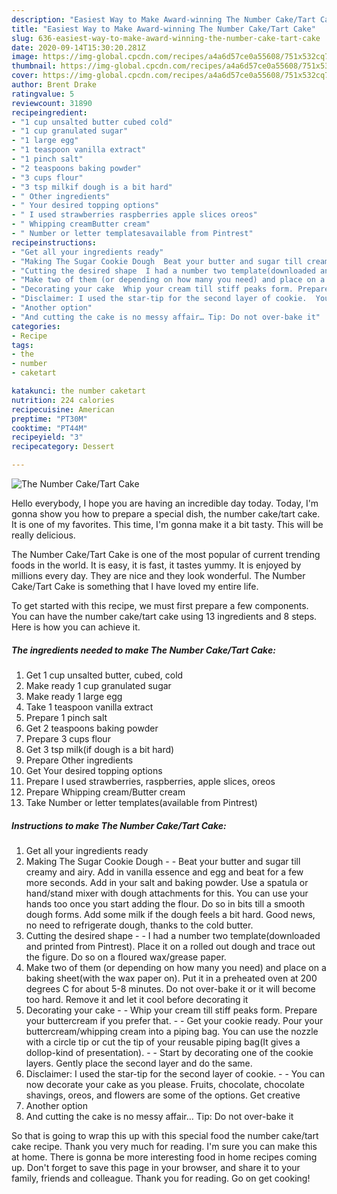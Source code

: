 ```yaml
---
description: "Easiest Way to Make Award-winning The Number Cake/Tart Cake"
title: "Easiest Way to Make Award-winning The Number Cake/Tart Cake"
slug: 636-easiest-way-to-make-award-winning-the-number-cake-tart-cake
date: 2020-09-14T15:30:20.281Z
image: https://img-global.cpcdn.com/recipes/a4a6d57ce0a55608/751x532cq70/the-number-caketart-cake-recipe-main-photo.jpg
thumbnail: https://img-global.cpcdn.com/recipes/a4a6d57ce0a55608/751x532cq70/the-number-caketart-cake-recipe-main-photo.jpg
cover: https://img-global.cpcdn.com/recipes/a4a6d57ce0a55608/751x532cq70/the-number-caketart-cake-recipe-main-photo.jpg
author: Brent Drake
ratingvalue: 5
reviewcount: 31890
recipeingredient:
- "1 cup unsalted butter cubed cold"
- "1 cup granulated sugar"
- "1 large egg"
- "1 teaspoon vanilla extract"
- "1 pinch salt"
- "2 teaspoons baking powder"
- "3 cups flour"
- "3 tsp milkif dough is a bit hard"
- " Other ingredients"
- " Your desired topping options"
- " I used strawberries raspberries apple slices oreos"
- " Whipping creamButter cream"
- " Number or letter templatesavailable from Pintrest"
recipeinstructions:
- "Get all your ingredients ready"
- "Making The Sugar Cookie Dough  Beat your butter and sugar till creamy and airy. Add in vanilla essence and egg and beat for a few more seconds. Add in your salt and baking powder. Use a spatula or hand/stand mixer with dough attachments for this. You can use your hands too once you start adding the flour. Do so in bits till a smooth dough forms. Add some milk if the dough feels a bit hard. Good news, no need to refrigerate dough, thanks to the cold butter."
- "Cutting the desired shape  I had a number two template(downloaded and printed from Pintrest). Place it on a rolled out dough and trace out the figure. Do so on a floured wax/grease paper."
- "Make two of them (or depending on how many you need) and place on a baking sheet(with the wax paper on). Put it in a preheated oven at 200 degrees C for about 5-8 minutes. Do not over-bake it or it will become too hard. Remove it and let it cool before decorating it"
- "Decorating your cake  Whip your cream till stiff peaks form. Prepare your buttercream if you prefer that.  Get your cookie ready. Pour your buttercream/whipping cream into a piping bag. You can use the nozzle with a circle tip or cut the tip of your reusable piping bag(It gives a dollop-kind of presentation).  Start by decorating one of the cookie layers. Gently place the second layer and do the same."
- "Disclaimer: I used the star-tip for the second layer of cookie.  You can now decorate your cake as you please. Fruits, chocolate, chocolate shavings, oreos, and flowers are some of the options. Get creative"
- "Another option"
- "And cutting the cake is no messy affair… Tip: Do not over-bake it"
categories:
- Recipe
tags:
- the
- number
- caketart

katakunci: the number caketart 
nutrition: 224 calories
recipecuisine: American
preptime: "PT30M"
cooktime: "PT44M"
recipeyield: "3"
recipecategory: Dessert

---
```



![The Number Cake/Tart Cake](https://img-global.cpcdn.com/recipes/a4a6d57ce0a55608/751x532cq70/the-number-caketart-cake-recipe-main-photo.jpg)

Hello everybody, I hope you are having an incredible day today. Today, I'm gonna show you how to prepare a special dish, the number cake/tart cake. It is one of my favorites. This time, I'm gonna make it a bit tasty. This will be really delicious.

The Number Cake/Tart Cake is one of the most popular of current trending foods in the world. It is easy, it is fast, it tastes yummy. It is enjoyed by millions every day. They are nice and they look wonderful. The Number Cake/Tart Cake is something that I have loved my entire life.




To get started with this recipe, we must first prepare a few components. You can have the number cake/tart cake using 13 ingredients and 8 steps. Here is how you can achieve it.

<!--inarticleads1-->

##### The ingredients needed to make The Number Cake/Tart Cake:

1. Get 1 cup unsalted butter, cubed, cold
1. Make ready 1 cup granulated sugar
1. Make ready 1 large egg
1. Take 1 teaspoon vanilla extract
1. Prepare 1 pinch salt
1. Get 2 teaspoons baking powder
1. Prepare 3 cups flour
1. Get 3 tsp milk(if dough is a bit hard)
1. Prepare  Other ingredients
1. Get  Your desired topping options
1. Prepare  I used strawberries, raspberries, apple slices, oreos
1. Prepare  Whipping cream/Butter cream
1. Take  Number or letter templates(available from Pintrest)




<!--inarticleads2-->

##### Instructions to make The Number Cake/Tart Cake:

1. Get all your ingredients ready
1. Making The Sugar Cookie Dough -  - Beat your butter and sugar till creamy and airy. Add in vanilla essence and egg and beat for a few more seconds. Add in your salt and baking powder. Use a spatula or hand/stand mixer with dough attachments for this. You can use your hands too once you start adding the flour. Do so in bits till a smooth dough forms. Add some milk if the dough feels a bit hard. Good news, no need to refrigerate dough, thanks to the cold butter.
1. Cutting the desired shape -  - I had a number two template(downloaded and printed from Pintrest). Place it on a rolled out dough and trace out the figure. Do so on a floured wax/grease paper.
1. Make two of them (or depending on how many you need) and place on a baking sheet(with the wax paper on). Put it in a preheated oven at 200 degrees C for about 5-8 minutes. Do not over-bake it or it will become too hard. Remove it and let it cool before decorating it
1. Decorating your cake -  - Whip your cream till stiff peaks form. Prepare your buttercream if you prefer that. -  - Get your cookie ready. Pour your buttercream/whipping cream into a piping bag. You can use the nozzle with a circle tip or cut the tip of your reusable piping bag(It gives a dollop-kind of presentation). -  - Start by decorating one of the cookie layers. Gently place the second layer and do the same.
1. Disclaimer: I used the star-tip for the second layer of cookie. -  - You can now decorate your cake as you please. Fruits, chocolate, chocolate shavings, oreos, and flowers are some of the options. Get creative
1. Another option
1. And cutting the cake is no messy affair… Tip: Do not over-bake it




So that is going to wrap this up with this special food the number cake/tart cake recipe. Thank you very much for reading. I'm sure you can make this at home. There is gonna be more interesting food in home recipes coming up. Don't forget to save this page in your browser, and share it to your family, friends and colleague. Thank you for reading. Go on get cooking!
